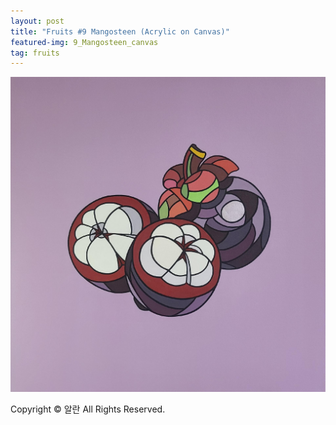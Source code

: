 ```yaml
---
layout: post
title: "Fruits #9 Mangosteen (Acrylic on Canvas)"
featured-img: 9_Mangosteen_canvas
tag: fruits
---
```


![](/assets/img/posts/9_Mangosteen_canvas.jpg)

Copyright © 알란 All Rights Reserved.
